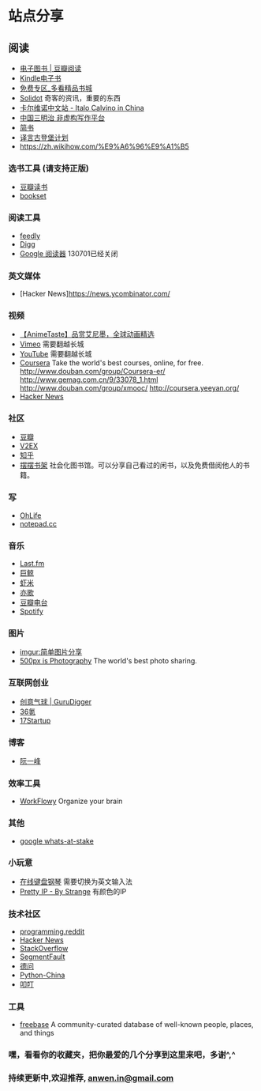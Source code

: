 站点分享
========


## 阅读
- [电子图书 | 豆瓣阅读](https://read.douban.com/ebooks/?dcs=original-featured&dcm=normal-nav)
- [Kindle电子书](https://www.amazon.cn/Kindle%E7%94%B5%E5%AD%90%E4%B9%A6/b/ref=sa_menu_books_l2_b116169071?ie=UTF8&node=116169071)
- [免费专区_多看精品书城](http://www.duokan.com/r/%E5%85%8D%E8%B4%B9%E4%B8%93%E5%8C%BA/93)
- [Solidot](http://www.solidot.org/) 奇客的资讯，重要的东西
- [卡尔维诺中文站 - Italo Calvino in China](http://www.ruanyifeng.com/calvino/)
- [中国三明治 非虚构写作平台](http://www.china30s.com/)
- [简书](http://jianshu.io/)
- [译言古登堡计划](http://g.yeeyan.org/)
- <https://zh.wikihow.com/%E9%A6%96%E9%A1%B5>

### 选书工具 (请支持正版)
- [豆瓣读书](https://book.douban.com/)
- [bookset](https://bookset.me/)

### 阅读工具
- [feedly](http://cloud.feedly.com/)
- [Digg](http://digg.com/)
- [Google 阅读器](https://www.google.com/reader/)  130701已经关闭

### 英文媒体
- [Hacker News]https://news.ycombinator.com/

### 视频
- [【AnimeTaste】品赏艾尼墨，全球动画精选](http://animetaste.net/)
- [Vimeo](http://vimeo.com/)  需要翻越长城
- [YouTube](https://www.youtube.com/)  需要翻越长城
- [Coursera](https://www.coursera.org/) Take the world's best courses, online, for free. <http://www.douban.com/group/Coursera-er/> <http://www.gemag.com.cn/9/33078_1.html> <http://www.douban.com/group/xmooc/> <http://coursera.yeeyan.org/>
- [Hacker News](https://news.ycombinator.com/)

### 社区
- [豆瓣](http://www.douban.com/) 
- [V2EX](http://www.v2ex.com/  "创意工作者们的社区") 
- [知乎](http://www.zhihu.com/ )
- [摆摆书架](http://bookfor.us/) 社会化图书馆。可以分享自己看过的闲书，以及免费借阅他人的书籍。

### 写
- [OhLife](http://ohlife.com/ "OhLife helps you remember what's happened in your life")
- [notepad.cc](http://notepad.cc/) 

### 音乐
- [Last.fm](http://cn.last.fm/ )
- [巨鲸](http://www.top100.cn/ )
- [虾米](http://www.xiami.com/ )
- [亦歌](http://www.1g1g.com/ )
- [豆瓣电台](http://douban.fm/ )
- [Spotify](http://www.spotify.com/us/ "A world of music")

### 图片
- [imgur:简单图片分享](http://imgur.com/ "the simple image sharer")
- [500px is Photography](http://500px.com/)  The world's best photo sharing.

### 互联网创业
- [创意气球 | GuruDigger](http://gurudigger.com/)
- [36氪](http://www.36kr.com/ "关注互联网创业") 
- [17Startup](http://www.17startup.com/ "让创业不再孤单") 

### 博客
- [阮一峰](http://www.ruanyifeng.com/home.html )

### 效率工具
- [WorkFlowy](https://workflowy.com/)  Organize your brain

### 其他
- [google whats-at-stake](https://www.google.com/intl/zh-CN/takeaction/whats-at-stake/)

### 小玩意
- [在线键盘钢琴](http://zythum.free.bg/Piano/)  需要切换为英文输入法
- [Pretty IP - By Strange](http://prettyip.meetstrange.com/)  有颜色的IP

### 技术社区
- [programming.reddit](http://www.reddit.com/r/programming/ )
- [Hacker News](http://news.ycombinator.com/ )
- [StackOverflow](http://stackoverflow.com )
- [SegmentFault](http://segmentfault.com )
- [德问]( http://www.dewen.org "Wiki协作与CC版权：构建高质量的专业开源知识库")
- [Python-China](http://python-china.org/ ) 
- [叩叮](http://codinn.com/  "联结开发者") 

### 工具
- [freebase](http://www.freebase.com/) A community-curated database of well-known people, places, and things

### 嘿，看看你的收藏夹，把你最爱的几个分享到这里来吧，多谢^,^

### 持续更新中,欢迎推荐, anwen.in@gmail.com
